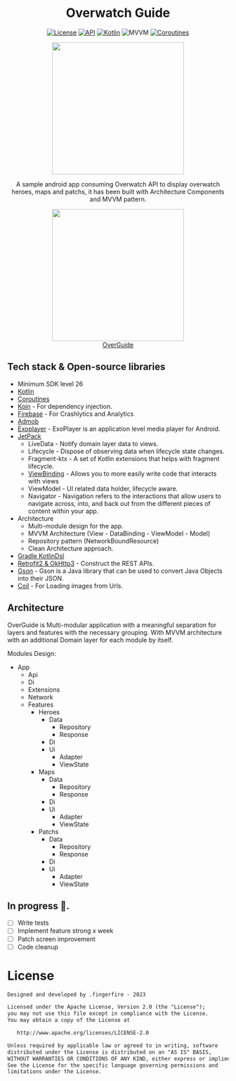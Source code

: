 <h1 align="center"> Overwatch Guide </h1>

<p align="center">
  <a href="https://opensource.org/licenses/Apache-2.0"><img alt="License" src="https://img.shields.io/badge/License-Apache%202.0-blue.svg"/></a>
  <a href="https://android-arsenal.com/api?level=26"><img alt="API" src="https://img.shields.io/badge/API-26%2B-brightgreen.svg?style=flat"/></a>
  <a href="https://kotlinlang.org"><img alt="Kotlin" src="https://img.shields.io/badge/Kotlin-1.8.xx-blue"/></a>
  <img alt="MVVM" src="https://img.shields.io/badge/MVVM-Architecture-orange"/>
  <a href="https://developer.android.com/kotlin/coroutines"><img alt="Coroutines" src="https://img.shields.io/badge/Coroutines-Asynchronous-red"/></a>
</p>

<p align="center">
  <img src="https://github.com/marlonsantini/Overwatch/blob/master/screenshots/heroesScreen.png" width="300"><br>
</p>

<p align="center">
A sample android app consuming Overwatch API to display overwatch heroes, maps and patchs, it has been built with Architecture Components and MVVM pattern.
</p>

<p align="center">
  <img src="https://github.com/marlonsantini/Valorant/blob/master/screenshots/GooglePlay.png" width="300"><br>
  <a href="https://play.google.com/store/apps/details?id=fingerfire.com.overwatch">OverGuide</a>
</p>

## Tech stack & Open-source libraries
- Minimum SDK level 26
- [Kotlin](https://kotlinlang.org/)
- [Coroutines](https://github.com/Kotlin/kotlinx.coroutines)
- [Koin](https://insert-koin.io) - For dependency injection.
- [Firebase](https://firebase.google.com/) - For Crashlytics and Analytics
- [Admob](https://admob.google.com/)
- [Exoplayer](https://github.com/google/ExoPlayer) - ExoPlayer is an application level media player for Android.
- [JetPack](https://developer.android.com/jetpack)
  - LiveData - Notify domain layer data to views.
  - Lifecycle - Dispose of observing data when lifecycle state changes.
  - Fragment-ktx - A set of Kotlin extensions that helps with fragment lifecycle.
  - [ViewBinding](https://developer.android.com/topic/libraries/view-binding) - Allows you to more easily write code that interacts with views
  - ViewModel - UI related data holder, lifecycle aware.
  - Navigator - Navigation refers to the interactions that allow users to navigate across, into, and back out from the different pieces of content within your app.
- Architecture
  - Multi-module design for the app.
  - MVVM Architecture (View - DataBinding - ViewModel - Model)
  - Repository pattern (NetworkBoundResource)
  - Clean Architecture approach.
- [Gradle KotlinDsl](https://docs.gradle.org/current/userguide/kotlin_dsl.html)
- [Retrofit2 & OkHttp3](https://github.com/square/retrofit) - Construct the REST APIs.
- [Gson](https://github.com/google/gson) - Gson is a Java library that can be used to convert Java Objects into their JSON.
- [Coil](https://coil-kt.github.io/coil/) - For Loading images from Urls.

## Architecture
OverGuide is Multi-modular application with a meaningful separation for layers and features with the necessary grouping.
With MVVM architecture with an additional Domain layer for each module by itself.

Modules Design:
- App
  - Api
  - Di
  - Extensions
  - Network
  - Features
      - Heroes
        - Data
          - Repository
          - Response
        - Di
        - Ui
          - Adapter
          - ViewState
      - Maps
        - Data
          - Repository
          - Response
        - Di
        - Ui
          - Adapter
          - ViewState
      - Patchs
        - Data
          - Repository
          - Response
        - Di
        - Ui
          - Adapter
          - ViewState

## In progress 🚧.
- [ ] Write tests
- [ ] Implement feature strong x week
- [ ] Patch screen improvement
- [ ] Code cleanup

# License
```xml
Designed and developed by .fingerfire - 2023 

Licensed under the Apache License, Version 2.0 (the "License");
you may not use this file except in compliance with the License.
You may obtain a copy of the License at

   http://www.apache.org/licenses/LICENSE-2.0

Unless required by applicable law or agreed to in writing, software
distributed under the License is distributed on an "AS IS" BASIS,
WITHOUT WARRANTIES OR CONDITIONS OF ANY KIND, either express or implied.
See the License for the specific language governing permissions and
limitations under the License.
```
